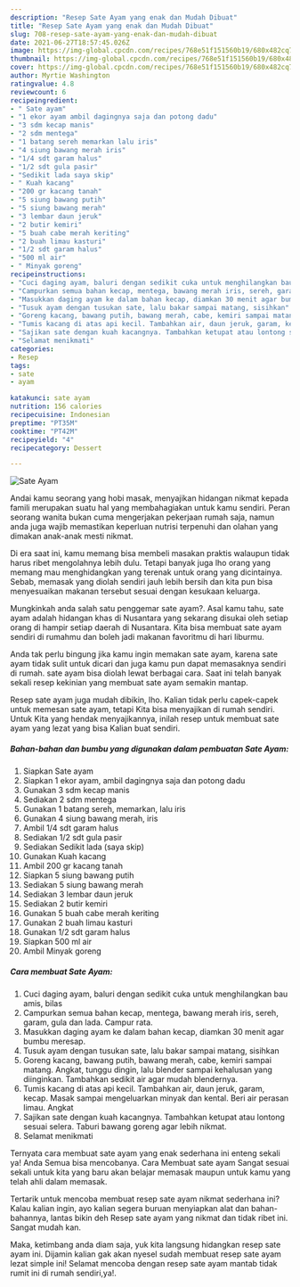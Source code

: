 ```yaml
---
description: "Resep Sate Ayam yang enak dan Mudah Dibuat"
title: "Resep Sate Ayam yang enak dan Mudah Dibuat"
slug: 708-resep-sate-ayam-yang-enak-dan-mudah-dibuat
date: 2021-06-27T18:57:45.026Z
image: https://img-global.cpcdn.com/recipes/768e51f151560b19/680x482cq70/sate-ayam-foto-resep-utama.jpg
thumbnail: https://img-global.cpcdn.com/recipes/768e51f151560b19/680x482cq70/sate-ayam-foto-resep-utama.jpg
cover: https://img-global.cpcdn.com/recipes/768e51f151560b19/680x482cq70/sate-ayam-foto-resep-utama.jpg
author: Myrtie Washington
ratingvalue: 4.8
reviewcount: 6
recipeingredient:
- " Sate ayam"
- "1 ekor ayam ambil dagingnya saja dan potong dadu"
- "3 sdm kecap manis"
- "2 sdm mentega"
- "1 batang sereh memarkan lalu iris"
- "4 siung bawang merah iris"
- "1/4 sdt garam halus"
- "1/2 sdt gula pasir"
- "Sedikit lada saya skip"
- " Kuah kacang"
- "200 gr kacang tanah"
- "5 siung bawang putih"
- "5 siung bawang merah"
- "3 lembar daun jeruk"
- "2 butir kemiri"
- "5 buah cabe merah keriting"
- "2 buah limau kasturi"
- "1/2 sdt garam halus"
- "500 ml air"
- " Minyak goreng"
recipeinstructions:
- "Cuci daging ayam, baluri dengan sedikit cuka untuk menghilangkan bau amis, bilas"
- "Campurkan semua bahan kecap, mentega, bawang merah iris, sereh, garam, gula dan lada. Campur rata."
- "Masukkan daging ayam ke dalam bahan kecap, diamkan 30 menit agar bumbu meresap."
- "Tusuk ayam dengan tusukan sate, lalu bakar sampai matang, sisihkan"
- "Goreng kacang, bawang putih, bawang merah, cabe, kemiri sampai matang. Angkat, tunggu dingin, lalu blender sampai kehalusan yang diinginkan. Tambahkan sedikit air agar mudah blendernya."
- "Tumis kacang di atas api kecil. Tambahkan air, daun jeruk, garam, kecap. Masak sampai mengeluarkan minyak dan kental. Beri air perasan limau. Angkat"
- "Sajikan sate dengan kuah kacangnya. Tambahkan ketupat atau lontong sesuai selera. Taburi bawang goreng agar lebih nikmat."
- "Selamat menikmati"
categories:
- Resep
tags:
- sate
- ayam

katakunci: sate ayam 
nutrition: 156 calories
recipecuisine: Indonesian
preptime: "PT35M"
cooktime: "PT42M"
recipeyield: "4"
recipecategory: Dessert

---
```



![Sate Ayam](https://img-global.cpcdn.com/recipes/768e51f151560b19/680x482cq70/sate-ayam-foto-resep-utama.jpg)

Andai kamu seorang yang hobi masak, menyajikan hidangan nikmat kepada famili merupakan suatu hal yang membahagiakan untuk kamu sendiri. Peran seorang  wanita bukan cuma mengerjakan pekerjaan rumah saja, namun anda juga wajib memastikan keperluan nutrisi terpenuhi dan olahan yang dimakan anak-anak mesti nikmat.

Di era  saat ini, kamu memang bisa membeli masakan praktis walaupun tidak harus ribet mengolahnya lebih dulu. Tetapi banyak juga lho orang yang memang mau menghidangkan yang terenak untuk orang yang dicintainya. Sebab, memasak yang diolah sendiri jauh lebih bersih dan kita pun bisa menyesuaikan makanan tersebut sesuai dengan kesukaan keluarga. 



Mungkinkah anda salah satu penggemar sate ayam?. Asal kamu tahu, sate ayam adalah hidangan khas di Nusantara yang sekarang disukai oleh setiap orang di hampir setiap daerah di Nusantara. Kita bisa membuat sate ayam sendiri di rumahmu dan boleh jadi makanan favoritmu di hari liburmu.

Anda tak perlu bingung jika kamu ingin memakan sate ayam, karena sate ayam tidak sulit untuk dicari dan juga kamu pun dapat memasaknya sendiri di rumah. sate ayam bisa diolah lewat berbagai cara. Saat ini telah banyak sekali resep kekinian yang membuat sate ayam semakin mantap.

Resep sate ayam juga mudah dibikin, lho. Kalian tidak perlu capek-capek untuk memesan sate ayam, tetapi Kita bisa menyajikan di rumah sendiri. Untuk Kita yang hendak menyajikannya, inilah resep untuk membuat sate ayam yang lezat yang bisa Kalian buat sendiri.

<!--inarticleads1-->

##### Bahan-bahan dan bumbu yang digunakan dalam pembuatan Sate Ayam:

1. Siapkan  Sate ayam
1. Siapkan 1 ekor ayam, ambil dagingnya saja dan potong dadu
1. Gunakan 3 sdm kecap manis
1. Sediakan 2 sdm mentega
1. Gunakan 1 batang sereh, memarkan, lalu iris
1. Gunakan 4 siung bawang merah, iris
1. Ambil 1/4 sdt garam halus
1. Sediakan 1/2 sdt gula pasir
1. Sediakan Sedikit lada (saya skip)
1. Gunakan  Kuah kacang
1. Ambil 200 gr kacang tanah
1. Siapkan 5 siung bawang putih
1. Sediakan 5 siung bawang merah
1. Sediakan 3 lembar daun jeruk
1. Sediakan 2 butir kemiri
1. Gunakan 5 buah cabe merah keriting
1. Gunakan 2 buah limau kasturi
1. Gunakan 1/2 sdt garam halus
1. Siapkan 500 ml air
1. Ambil  Minyak goreng




<!--inarticleads2-->

##### Cara membuat Sate Ayam:

1. Cuci daging ayam, baluri dengan sedikit cuka untuk menghilangkan bau amis, bilas
1. Campurkan semua bahan kecap, mentega, bawang merah iris, sereh, garam, gula dan lada. Campur rata.
1. Masukkan daging ayam ke dalam bahan kecap, diamkan 30 menit agar bumbu meresap.
1. Tusuk ayam dengan tusukan sate, lalu bakar sampai matang, sisihkan
1. Goreng kacang, bawang putih, bawang merah, cabe, kemiri sampai matang. Angkat, tunggu dingin, lalu blender sampai kehalusan yang diinginkan. Tambahkan sedikit air agar mudah blendernya.
1. Tumis kacang di atas api kecil. Tambahkan air, daun jeruk, garam, kecap. Masak sampai mengeluarkan minyak dan kental. Beri air perasan limau. Angkat
1. Sajikan sate dengan kuah kacangnya. Tambahkan ketupat atau lontong sesuai selera. Taburi bawang goreng agar lebih nikmat.
1. Selamat menikmati




Ternyata cara membuat sate ayam yang enak sederhana ini enteng sekali ya! Anda Semua bisa mencobanya. Cara Membuat sate ayam Sangat sesuai sekali untuk kita yang baru akan belajar memasak maupun untuk kamu yang telah ahli dalam memasak.

Tertarik untuk mencoba membuat resep sate ayam nikmat sederhana ini? Kalau kalian ingin, ayo kalian segera buruan menyiapkan alat dan bahan-bahannya, lantas bikin deh Resep sate ayam yang nikmat dan tidak ribet ini. Sangat mudah kan. 

Maka, ketimbang anda diam saja, yuk kita langsung hidangkan resep sate ayam ini. Dijamin kalian gak akan nyesel sudah membuat resep sate ayam lezat simple ini! Selamat mencoba dengan resep sate ayam mantab tidak rumit ini di rumah sendiri,ya!.


